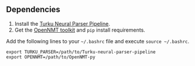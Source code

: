 ## Dependencies

1. Install the [Turku Neural Parser Pipeline](https://turkunlp.org/Turku-neural-parser-pipeline/).
1. Get the [OpenNMT toolkit](https://github.com/OpenNMT/OpenNMT-py) and `pip` install requirements.

Add the following lines to your `~/.bashrc` file and execute `source ~/.bashrc`.

```
export TURKU_PARSER=/path/to/Turku-neural-parser-pipeline
export OPENNMT=/path/to/OpenNMT-py
```



